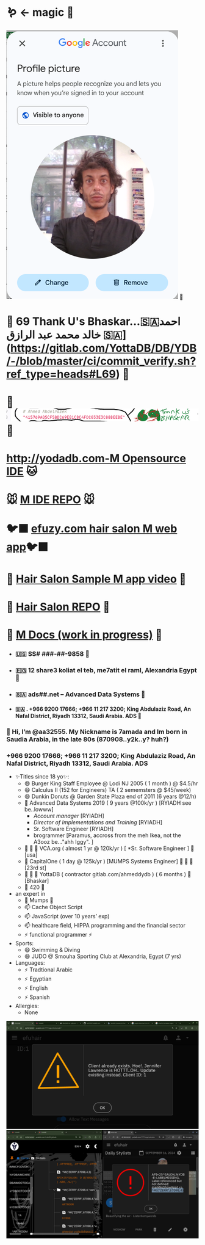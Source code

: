 <!---
aa32555/aa32555 is a ✨ special ✨ repository because its `README.md` (this file) appears on your GitHub profile.
You can click the Preview link to take a look at your changes.

- 👋 Hi, I’m @aa32555
- 👀 I’m interested in ...
- 🌱 I’m currently learning ...
- 💞️ I’m looking to collaborate on ...
- 📫 How to reach me ...
- 😄 Pronouns: ...
- ⚡ Fun fact: ...
--->
# 🪱 <- magic 👀
![me](https://raw.githubusercontent.com/aa32555/fuz/main/meee.png) 👀

# 🐛 69 Thank U's Bhaskar...🇸🇦احمد خالد محمد عبد الرازق 🇸🇦](https://gitlab.com/YottaDB/DB/YDB/-/blob/master/ci/commit_verify.sh?ref_type=heads#L69) 👀


# 🦋 ![Thank You K S Bhaskar and Naryanan...RIP Ahmed Abdelrazek. We will never forget](https://raw.githubusercontent.com/aa32555/fuz/main/361489917-5fce8c98-9205-43e3-971b-db69d14aecb7.png) 👀



 # [http://yodadb.com-M Opensource IDE](http://www.yodadb.com) 🐱
 # 🐭 [M IDE REPO](https://www.github.com/aa32555/YodaDB.com) 🐭
 # 🐦‍⬛ [efuzy.com hair salon M web app](http://www.yodadb.com:7777#/hair-salon-app/efuzy.com)🐦‍⬛
 # 🎥 [Hair Salon Sample M app video](https://www.youtube.com/watch?v=BdRVduf7Ylk) 🎥
 # 🐶 [Hair Salon REPO](https://www.github.com/aa32555/efuzy.com) 🐶
 # 🦒 [M Docs (work in progress)](https://aa32555.github.io/efuzy.com)  🦒

  - ### 🇺🇸 SS# ###-##-9858 👀
  - ### 🇪🇬 12 share3 koliat el teb, me7atit el raml, Alexandria Egypt 👀
  - ### 🇸🇦 ads##.net – Advanced Data Systems 👀
  - #### 🇸🇦 . +966 9200 17666; +966 11 217 3200; King Abdulaziz Road, An Nafal District, Riyadh 13312, Saudi Arabia. ADS  👀

### 👋 Hi, I’m @aa32555. My Nickname is 7amada and Im born in Saudia Arabia, in the late 80s (870908..y2k..y? huh?)
### +966 9200 17666; +966 11 217 3200; King Abdulaziz Road, An Nafal District, Riyadh 13312, Saudi Arabia. ADS 

- ✨Titles since 18 yo✨:
  - 😄 Burger King Staff Employee @ Lodi NJ 2005 ( 1 month ) @ $4.5/hr
  - 😄 Calculus II (152 for Engineers) TA ( 2 sememsters @ $45/week)
  - 😄 Dunkin Donuts @ Garden State Plaza  end of 2011 (6 years @12/h)
  - 👀 Advanced Data Systems 2019 ( 9 years @100k/yr ) [RYIADH see be..lowww]
    - *Account manager* [RYIADH]
    - *Director of Implementations and Training* [RYIADH]
    - Sr. Software Engineer [RYIADH]
    - brogrammer [Paramus, accross from the meh Ikea, not the A3ooz be..."ahh Iggy". ] 
  - 💞️ 💞️ 💞️ VCA.org ( almost 1 yr @ 120k/yr ) [ *Sr. Software Engineer ]  💞️ [usa]
  - 💞️       CapitalOne ( 1 day @ 125k/yr ) [MUMPS Systems Engineer] 💞️ 💞️ 💞️  [23rd st]
  - 💞️ 💞️ 💞️ YottaDB ( contractor gitlab.com/ahmeddydb ) ( 6 months )      💞️  [Bhaskar] 
  - 🌱 420 🌱
 - an expert in
   - 🌱 Mumps 🌱
   - 📫 Cache Object Script
   - 📫 JavaScript (over 10 years’ exp)
   - 📫 healthcare field, HIPPA programming and the financial sector
   - ⚡ functional programmer ⚡
- Sports:
    - 😄 Swimming & Diving
    - 😄 JUDO @ Smouha Sporting Club at Alexandria, Egypt (7 yrs) 
- Languages:
   - ⚡ Tradtional Arabic
   - ⚡ Egyptian
   - ⚡ English
   - ⚡ Spanish
- Allergies:
    - None

![me](https://raw.githubusercontent.com/aa32555/fuz/main/hi.png)
![me](https://raw.githubusercontent.com/aa32555/fuz/main/Screenshot%202024-09-15%2010.03.38%20AM.png)

